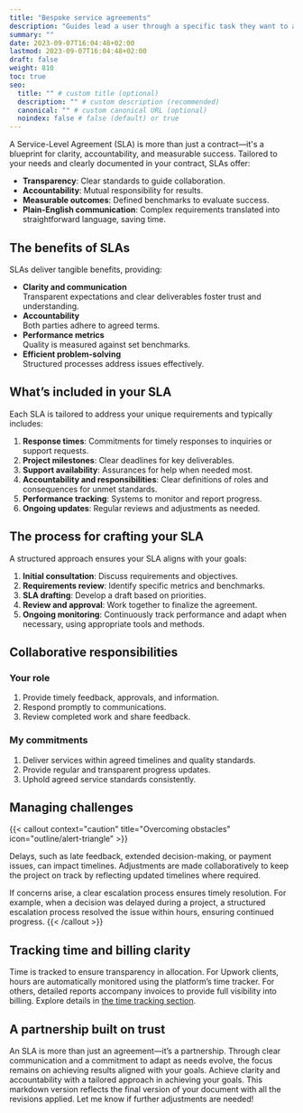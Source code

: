 ```yaml
---
title: "Bespoke service agreements"
description: "Guides lead a user through a specific task they want to accomplish, often with a sequence of steps."
summary: ""
date: 2023-09-07T16:04:48+02:00
lastmod: 2023-09-07T16:04:48+02:00
draft: false
weight: 810
toc: true
seo:
  title: "" # custom title (optional)
  description: "" # custom description (recommended)
  canonical: "" # custom canonical URL (optional)
  noindex: false # false (default) or true
---
```


A Service-Level Agreement (SLA) is more than just a contract—it's a blueprint for clarity, accountability, and measurable success. Tailored to your needs and clearly documented in your contract, SLAs offer:

- **Transparency**: Clear standards to guide collaboration.
- **Accountability**: Mutual responsibility for results.
- **Measurable outcomes**: Defined benchmarks to evaluate success.
- **Plain-English communication**: Complex requirements translated into straightforward language, saving time.

## The benefits of SLAs

SLAs deliver tangible benefits, providing:

- **Clarity and communication**  
  Transparent expectations and clear deliverables foster trust and understanding.
- **Accountability**  
  Both parties adhere to agreed terms.
- **Performance metrics**  
  Quality is measured against set benchmarks.
- **Efficient problem-solving**  
  Structured processes address issues effectively.

## What’s included in your SLA

Each SLA is tailored to address your unique requirements and typically includes:

1. **Response times**: Commitments for timely responses to inquiries or support requests.
2. **Project milestones**: Clear deadlines for key deliverables.
3. **Support availability**: Assurances for help when needed most.
4. **Accountability and responsibilities**: Clear definitions of roles and consequences for unmet standards.
5. **Performance tracking**: Systems to monitor and report progress.
6. **Ongoing updates**: Regular reviews and adjustments as needed.

## The process for crafting your SLA

A structured approach ensures your SLA aligns with your goals:

1. **Initial consultation**: Discuss requirements and objectives.
2. **Requirements review**: Identify specific metrics and benchmarks.
3. **SLA drafting**: Develop a draft based on priorities.
4. **Review and approval**: Work together to finalize the agreement.
5. **Ongoing monitoring**: Continuously track performance and adapt when necessary, using appropriate tools and methods.

## Collaborative responsibilities

### Your role

1. Provide timely feedback, approvals, and information.
2. Respond promptly to communications.
3. Review completed work and share feedback.

### My commitments

1. Deliver services within agreed timelines and quality standards.
2. Provide regular and transparent progress updates.
3. Uphold agreed service standards consistently.

## Managing challenges

{{< callout context="caution" title="Overcoming obstacles" icon="outline/alert-triangle" >}}

Delays, such as late feedback, extended decision-making, or payment issues, can impact timelines. Adjustments are made collaboratively to keep the project on track by reflecting updated timelines where required.

If concerns arise, a clear escalation process ensures timely resolution. For example, when a decision was delayed during a project, a structured escalation process resolved the issue within hours, ensuring continued progress.
{{< /callout >}}

## Tracking time and billing clarity

Time is tracked to ensure transparency in allocation. For Upwork clients, hours are automatically monitored using the platform’s time tracker. For others, detailed reports accompany invoices to provide full visibility into billing. Explore details in [the time tracking section](#time-tracking-and-billing-transparency).

## A partnership built on trust

An SLA is more than just an agreement—it’s a partnership. Through clear communication and a commitment to adapt as needs evolve, the focus remains on achieving results aligned with your goals. Achieve clarity and accountability with a tailored approach in achieving your goals.
This markdown version reflects the final version of your document with all the revisions applied. Let me know if further adjustments are needed!




